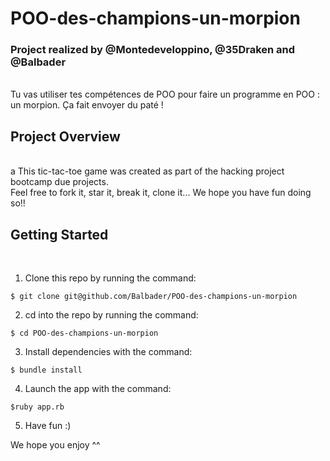# POO-des-champions-un-morpion
<h3>Project realized by @Montedeveloppino, @35Draken and @Balbader</h3><br>
Tu vas utiliser tes compétences de POO pour faire un programme en POO : un morpion. Ça fait envoyer du paté !

<h2>Project Overview</h2><br>
a
This tic-tac-toe game was created as part of the hacking project bootcamp due projects.<br>
Feel free to fork it, star it, break it, clone it... We hope you have fun doing so!!<br>

<h2>Getting Started</h2><br>

1. Clone this repo by running the command: <br> 

```$ git clone git@github.com/Balbader/POO-des-champions-un-morpion```<br>

2. cd into the repo by running the command:<br>

```$ cd POO-des-champions-un-morpion```<br>

3. Install dependencies with the command:<br>

```$ bundle install```<br>

4. Launch the app with the command:<br> 

```$ruby app.rb```<br>

5. Have fun :)<br>

We hope you enjoy ^^<br>
